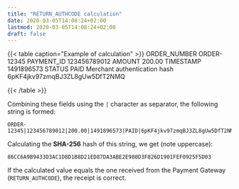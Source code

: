 ```yaml
---
title: "RETURN_AUTHCODE calculation"
date: 2020-03-05T14:08:24+02:00
lastmod: 2020-03-05T14:08:24+02:00
draft: false
---
```


{{< table caption="Example of calculation" >}}
    <tbody>
        <tr>
            <td>ORDER_NUMBER</td>
            <td>ORDER-12345</td>
        </tr>
        <tr>
            <td>PAYMENT_ID</td>
            <td>123456789012</td>
        </tr>
        <tr>
            <td>AMOUNT</td>
            <td>200.00</td>
        </tr>
        <tr>
            <td>TIMESTAMP</td>
            <td>1491896573</td>
        </tr>
        <tr>
            <td>STATUS</td>
            <td>PAID</td>
        </tr>
        <tr>
            <td>Merchant authentication hash</td>
            <td>6pKF4jkv97zmqBJ3ZL8gUw5DfT2NMQ</td>
        </tr>
    </tbody>
</table>
{{< /table >}}

Combining these fields using the `|` character as separator, the following string is formed:

```plain
ORDER-12345|123456789012|200.00|1491896573|PAID|6pKF4jkv97zmqBJ3ZL8gUw5DfT2NMQ
```

Calculating the **SHA-256** hash of this string, we get (note uppercase): 

```plain
86CC6A9B9433D3AC1D8D1B8D21ED87DA3ABE2E980D3F826D1901FEF0925F5D03
```

If the calculated value equals the one received from the Payment Gateway (`RETURN_AUTHCODE`), the receipt is correct.
